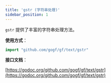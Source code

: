 ```yaml
---
title: 'gstr (字符串处理)'
sidebar_position: 1
---
```


`gstr` 提供了丰富的字符串处理方法。

**使用方式**：

```  go
import "github.com/gogf/gf/text/gstr"

```

**接口文档**：

[https://godoc.org/github.com/gogf/gf/text/gstr](https://godoc.org/github.com/gogf/gf/text/gstr)